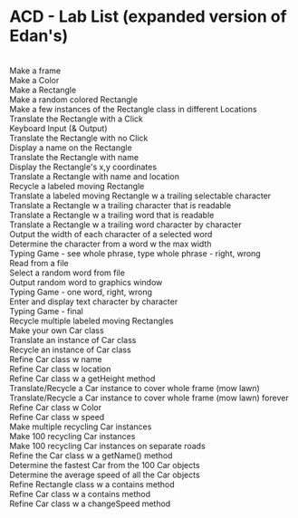 # ACD - Lab List (expanded version of Edan's)
<br>
Make a frame
<br>
Make a Color
<br>
Make a Rectangle
<br>
Make a random colored Rectangle
<br>
Make a few instances of the Rectangle class in different Locations
<br>
Translate the Rectangle with a Click
<br>
Keyboard Input (& Output)
<br>
Translate the Rectangle with no Click
<br>
Display a name on the Rectangle
<br>
Translate the Rectangle with name
<br>
Display the Rectangle's x,y coordinates
<br>
Translate a Rectangle with name and location
<br>
Recycle a labeled moving Rectangle
<br>
Translate a labeled moving Rectangle w a trailing selectable character
<br>
Translate a Rectangle w a trailing character that is readable
<br>
Translate a Rectangle w a trailing word that is readable
<br>
Translate a Rectangle w a trailing word character by character
<br>
Output the width of each character of a selected word
<br>
Determine the character from a word w the max width
<br>
Typing Game - see whole phrase, type whole phrase - right, wrong
<br>
Read from a file
<br>
Select a random word from file
<br>
Output random word to graphics window
<br>
Typing Game - one word, right, wrong
<br>
Enter and display text character by character
<br>
Typing Game - final
<br>
Recycle multiple labeled moving Rectangles
<br>
Make your own Car class
<br>
Translate an instance of Car class
<br>
Recycle an instance of Car class
<br>
Refine Car class w name
<br>
Refine Car class w location
<br>
Refine Car class w a getHeight method
<br>
Translate/Recycle a Car instance to cover whole frame (mow lawn)
<br>
Translate/Recycle a Car instance to cover whole frame (mow lawn) forever
<br>
Refine Car class w Color 
<br>
Refine Car class w speed 
<br>
Make multiple recycling Car instances
<br>
Make 100 recycling Car instances
<br>
Make 100 recycling Car instances on separate roads
<br>
Refine the Car class w a getName() method
<br>
Determine the fastest Car from the 100 Car objects
<br>
Determine the average speed of all the Car objects
<br>
Refine Rectangle class w a contains method
<br>
Refine Car class w a contains method
<br> 
Refine Car class w a changeSpeed method
